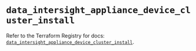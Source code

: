# `data_intersight_appliance_device_cluster_install`

Refer to the Terraform Registry for docs: [`data_intersight_appliance_device_cluster_install`](https://registry.terraform.io/providers/ciscodevnet/intersight/1.0.71/docs/data-sources/appliance_device_cluster_install).
